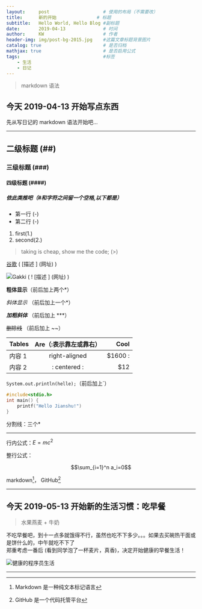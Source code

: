 ```yaml
---
layout:     post                    # 使用的布局（不需要改）
title:      新的开始               # 标题 
subtitle:   Hello World, Hello Blog #副标题
date:       2019-04-13              # 时间
author:     KW                      # 作者
header-img: img/post-bg-2015.jpg    #这篇文章标题背景图片
catalog: true                       # 是否归档
mathjax: true                       # 是否启用公式
tags:                               #标签
    - 生活
    - 日记
---
```


> markdown 语法

## 今天 2019-04-13 开始写点东西

先从写日记的 markdown 语法开始吧...

***

## 二级标题 (##)

### 三级标题 (###)

#### 四级标题 (####)

##### 依此类推吧（#和字符之间留一个空格,以下都是）

- 第一行 (-)
- 第二行 (-)

1. first(1.)
2. second(2.)

> taking is cheap, show me the code; (>)

[谷歌](www.google.com)  ( [描述 ] (网址) )

![Gakki ( ! [描述 ] (网址) ) ](https://upload-images.jianshu.io/upload_images/17260324-92b26dea184745de.jpg?imageMogr2/auto-orient/strip%7CimageView2/2/w/1240)

**粗体显示**（前后加上两个*）

*斜体显示* （前后加上一个*）

***加粗斜体***   （前后加上 ***）

~~删除线~~    （前后加上 ~~）

| Tables      | Are（:表示靠左或靠右）| Cool  |
| ------------  |:-------------:| --------:|
| 内容 1     | right-aligned | $1600 :|
| 内容 2     | : centered : |   $12 |

`System.out.println(helle);`（前后加上`）

```c
#include<stdio.h>
int main() {
    printf("Hello Jianshu!")
}
```

分割线：三个*

***

行内公式：$E=mc^2$

整行公式：

$$\sum_{i=1}^n a_i=0$$

markdown[^1]， GitHub[^2]

[^1]: Markdown 是一种纯文本标记语言

[^2]: GitHub 是一个代码托管平台

***

## 今天 2019-05-13 开始新的生活习惯：吃早餐

> 水果燕麦 + 牛奶

不吃早餐吧，到十一点多就饿得不行，虽然也吃不下多少。。。如果去买碗热干面或是饼什么的，中午就吃不下了  
郑重考虑一番后 (看到同学泡了一杯麦片，真香)，决定开始健康的早餐生活！

![健康的程序员生活](https://upload-images.jianshu.io/upload_images/17260324-c950464eaffbba50.png?imageMogr2/auto-orient/strip%7CimageView2/2/w/1240)

***